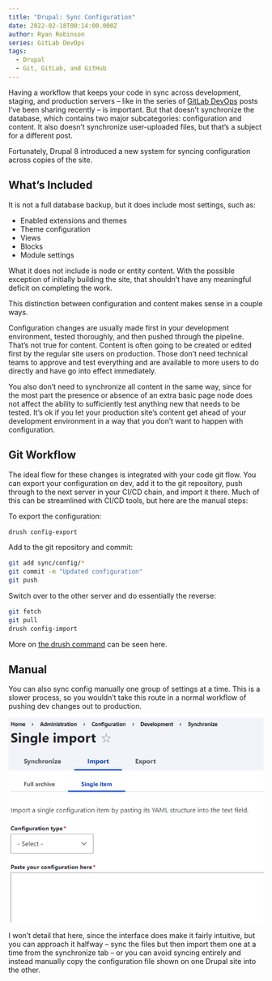 ```yaml
---
title: "Drupal: Sync Configuration"
date: 2022-02-18T00:14:00.000Z
author: Ryan Robinson
series: GitLab DevOps
tags:
  - Drupal
  - Git, GitLab, and GitHub
---
```


Having a workflow that keeps your code in sync across development, staging, and production servers – like in the series of [GitLab DevOps](/tags/gitlab-devops/) posts I’ve been sharing recently – is important. But that doesn’t synchronize the database, which contains two major subcategories: configuration and content. It also doesn’t synchronize user-uploaded files, but that’s a subject for a different post.

Fortunately, Drupal 8 introduced a new system for syncing configuration across copies of the site.

## What’s Included

It is not a full database backup, but it does include most settings, such as:

- Enabled extensions and themes
- Theme configuration
- Views
- Blocks
- Module settings

What it does not include is node or entity content. With the possible exception of initially building the site, that shouldn’t have any meaningful deficit on completing the work.

This distinction between configuration and content makes sense in a couple ways.

Configuration changes are usually made first in your development environment, tested thoroughly, and then pushed through the pipeline. That’s not true for content. Content is often going to be created or edited first by the regular site users on production. Those don’t need technical teams to approve and test everything and are available to more users to do directly and have go into effect immediately.

You also don’t need to synchronize all content in the same way, since for the most part the presence or absence of an extra basic page node does not affect the ability to sufficiently test anything new that needs to be tested. It’s ok if you let your production site’s content get ahead of your development environment in a way that you don’t want to happen with configuration.

## Git Workflow

The ideal flow for these changes is integrated with your code git flow. You can export your configuration on dev, add it to the git repository, push through to the next server in your CI/CD chain, and import it there. Much of this can be streamlined with CI/CD tools, but here are the manual steps:

To export the configuration:

```bash
drush config-export
```

Add to the git repository and commit:

```bash
git add sync/config/*
git commit -m "Updated configuration"
git push
```

Switch over to the other server and do essentially the reverse:

```bash
git fetch
git pull
drush config-import
```

More on [the drush command](https://www.drush.org/latest/commands/config_import/) can be seen here.

## Manual

You can also sync config manually one group of settings at a time. This is a slower process, so you wouldn’t take this route in a normal workflow of pushing dev changes out to production.

![Configuration sync screen, allowing for import, export, and full archive or single items](./config-sync.png)

I won’t detail that here, since the interface does make it fairly intuitive, but you can approach it halfway – sync the files but then import them one at a time from the synchronize tab – or you can avoid syncing entirely and instead manually copy the configuration file shown on one Drupal site into the other.
